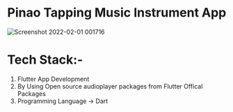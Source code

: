# Pinao Tapping Music Instrument App
![Screenshot 2022-02-01 001716](https://user-images.githubusercontent.com/72147432/151854915-87caa63b-7e0d-47ef-ace1-052cc77d2788.jpg)
 
# Tech Stack:-
1. Flutter App Development
2. By Using Open source audioplayer packages from Flutter Offical Packages
3. Programming Language -> Dart
